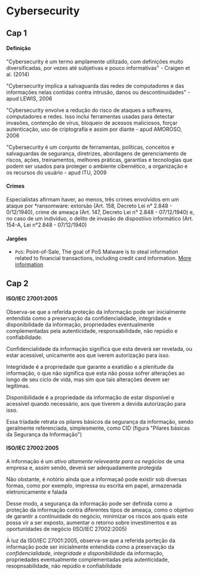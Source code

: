 # Cybersecurity

## Cap 1

#### Definição

"Cybersecurity é um termo amplamente utilizado, com definições muito diversificadas, por vezes até subjetivas e pouco informativas" - Craigen et al. (2014)

"Cybersecurity implica a salvaguarda das redes de computadores e das informações nelas contidas contra intrusão, danos ou descontinuidades" - apud LEWIS, 2006

"Cybersecurity envolve a redução do risco de ataques a softwares, computadores e redes. Isso inclui ferramentas usadas para detectar invasões, contenção de vírus, bloqueio de acessos maliciosos, forçar autenticação, uso de criptografia e assim por diante - apud AMOROSO, 2006

"Cybersecurity é um conjunto de ferramentas, políticas, conceitos e salvaguardas de segurança, diretrizes, abordagens de gerenciamento de riscos, ações, treinamentos, melhores práticas, garantias e tecnologias que podem ser usados para proteger o ambiente cibernético, a organização e os recursos do usuário - apud ITU, 2009

#### Crimes

Especialistas afirmam haver, ao menos, três crimes envolvidos em um ataque por *ransomware: extorsão (Art. 158, Decreto Lei n° 2.848 - 0/12/1940), crime de ameaça (Art. 147, Decreto Lei n° 2.848 - 07/12/1940) e, no caso de um indivíduo, o delito de invasão de dispostiivo informático (Art. 154-A, Lei n°2.848 - 07/12/1940)

#### Jargões

- `PoS`: Point-of-Sale, The goal of PoS Malware is to steal information related to financial transactions, including credit card information. [More information](https://www.trendmicro.com/vinfo/us/security/definition/PoS-(point-of-sale)-malware)

## Cap 2

#### ISO/IEC 27001:2005

Observa-se que a referida proteção da informação pode ser inicialmente entendida como a preservação da confidencialidade, integridade e disponibilidade da informação, propriedades eventualmente complementadas pela autenticidade, responsabilidade, não repúdio e confiabilidade.

Confidencialidade da informação significa que esta deverá ser revelada, ou estar acessível, unicamente aos que iverem autorização para isso.

Integridade é a propriedade que garante a exatidão e a plenitude da informação, o que não significa que esta não possa sofrer alterações ao longo de seu ciclo de vida, mas sim que tais alterações devem ser legítimas.

Disponibilidade é a propriedade da informação de estar disponível e acessível quando necessário, aos que tiverem a devida autorização para isso.

Essa tríadade retrata os pilares básicos da segurança da informação, sendo geralmente referenciada, simplesmente, como CID (figura "Pilares básicas da Segurança da Informação")

#### ISO/IEC 27002:2005

A informação é um *ativo altamente releveante para os negócios* de uma empresa e, assim sendo, deverá ser adequadamente protegida

Não obstante, é notório ainda que a informaçaõ pode existir sob diversas formas, como por exemplo, impressa ou escrita em papel, armazenada eletronicamente e falada

Desse modo, a segurança da informação pode ser definida como a proteção da informação contra diferentes tipos de ameaça, como o objetivo de garantir a continuidade do negócio, minimizar os riscos aos quais este possa vir a ser exposto, aumentar o retorno sobre investimentos e as oportunidades de negócio (ISO/IEC 27002:2005)

À luz da ISO/IEC 27001:2005, observa-se que a referida porteção da informação pode ser inicialmente entendida como a preservação da *confidencialidade, integridade e disponibilidade* da informação, propriedades eventualmente complementadas pela autenticidade, resopnsabilidade, não repúdio e confiabilidade
